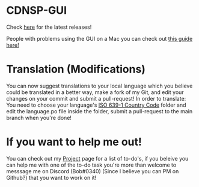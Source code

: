 # CDNSP-GUI
Check [here](https://github.com/Bob123a1/CDNSP-GUI/releases) for the latest releases!

People with problems using the GUI on a Mac you can check out [this guide here!](https://github.com/Bob123a1/CDNSP-GUI/wiki/Step-by-step-setup-guide-(bug-fixes)-for-Mac-users)

# Translation (Modifications)
You can now suggest translations to your local language which you believe could be translated in a better way, make a fork of my Git, and edit your changes on your commit and submit a pull-request! 
In order to translate: You need to choose your language's [ISO 639-1 Country Code](https://en.wikipedia.org/wiki/List_of_ISO_639-1_codes) folder and edit the language.po file inside the folder, submit a pull-request to the main branch when you're done!

# If you want to help me out!
You can check out my [Project](https://github.com/Bob123a1/CDNSP-GUI/projects) page for a list of to-do's, if you beleive you can help me with one of the to-do task you're more than welcome to messsage me on Discord (Bob#0340) (Since I believe you can PM on Github?) that you want to work on it!
